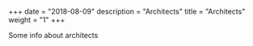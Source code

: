 +++
date = "2018-08-09"
description = "Architects"
title = "Architects"
weight = "1"
+++

Some info about architects
